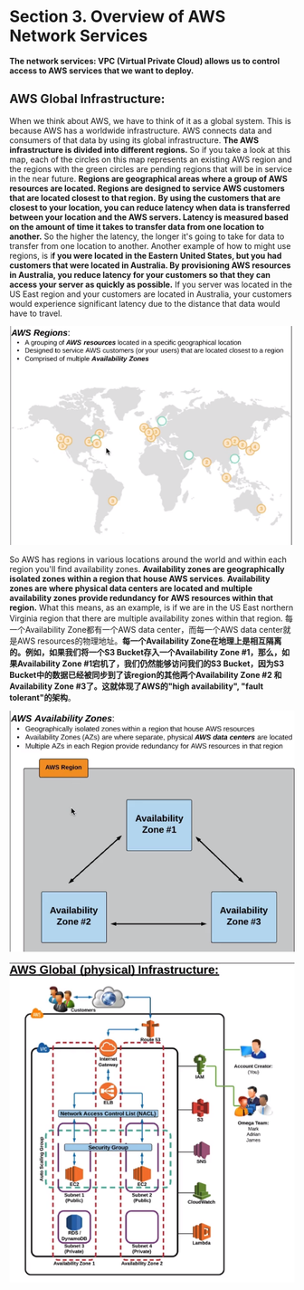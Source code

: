 # Section 3. Overview of AWS Network Services

**The network services: VPC \(Virtual Private Cloud\) allows us to control access to AWS services that we want to deploy.**

## AWS Global Infrastructure:

When we think about AWS, we have to think of it as a global system. This is because AWS has a worldwide infrastructure. AWS connects data and consumers of that data by using its global infrastructure. **The AWS infrastructure is divided into different regions.** So if you take a look at this map, each of the circles on this map represents an existing AWS region and the regions with the green circles are pending regions that will be in service in the near future. **Regions are geographical areas where a group of AWS resources are located. Regions are designed to service AWS customers that are located closest to that region.** **By using the customers that are closest to your location, you can reduce latency when data is transferred between your location and the AWS servers. Latency is  measured based on the amount of time it takes to transfer data from one location to another.** So the higher the latency, the longer it's going to take for data to transfer from one location to another. Another example of how to might use regions, is i**f you were located in the Eastern United States, but you had customers that were located in Australia. By provisioning AWS resources in Australia, you reduce latency for your customers so that they can access your server as quickly as possible.** If you server was located in the US East region and your customers are located in Australia, your customers would experience significant latency due to the distance that data would have to travel. 

![](../.gitbook/assets/image%20%288%29.png)

So AWS has regions in various locations around the world and within each region you'll find availability zones. **Availability zones are geographically isolated zones within a region that house AWS services**. **Availability zones are where physical data centers are located and multiple availability zones provide redundancy for AWS resources within that region.** What this means, as an example, is if we are in the US East northern Virginia region that there are multiple availability zones within that region. 每一个Availability Zone都有一个AWS data center，而每一个AWS data center就是AWS resources的物理地址。**每一个Availability Zone在地理上是相互隔离的。例如，如果我们将一个S3 Bucket存入一个Availability Zone \#1，那么，如果Availability Zone \#1宕机了，我们仍然能够访问我们的S3 Bucket，因为S3 Bucket中的数据已经被同步到了该region的其他两个Availability Zone \#2 和Availability Zone \#3了。这就体现了AWS的"high availability", "fault tolerant"的架构**。

![](../.gitbook/assets/image%20%2843%29.png)

![](../.gitbook/assets/image%20%28119%29.png)



